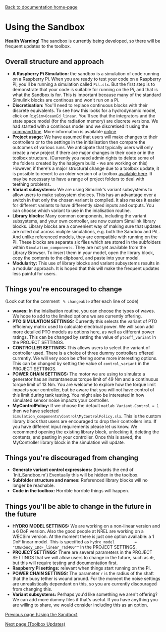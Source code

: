 [Back to documentation home-page](https://github.com/HAPiWEC/HAPiGYM_docs/blob/main/README.md)

# Using the Sandbox

**Health Warning!** The sandbox is currently being developed, so there will be frequent updates to the toolbox.

## Overall structure and approach
- **A Raspberry Pi Simulation:** the sandbox is a simulation of code running on a Raspberry Pi. When you are ready to test your code on a Raspberry Pi, you'll be running a simulation called `Pil.slx`. But the first step is to demonstrate that your code is suitable for running on the Pi, and that is what the Sandbox is for. This is important because many of the standard Simulink blocks are continous and won't run on a Pi.
- **Discretisation:** You'll need to replace continuous blocks with their discrete equivalents. To see how this looks for a hydrodynamic model, click on `RigSim>OceanEd_linear`. You'll see that the integrators and the state space model (for the radiation memory) are discrete versions. We had started with a continous model and we discretised it using the [command line](https://uk.mathworks.com/help/simulink/slref/sldiscmdl.html). More information is available [online](https://uk.mathworks.com/help/control/ug/continuous-discrete-conversion-methods.html)       
- **Project usage:** We have assumed that users will make changes to their controllers or to the settings in the initialisation then compare the outcomes of various runs. We anticipate that typically users will only create a new project if there are major changes in their code or in the toolbox structure. (Currently you need admin rights to delete some of the folders created by the hapigym build - we are working on this) However, if there's a major structural change due to a toolbox update, it is possible to revert to an older version of a toolbox [available here](https://github.com/HAPiWEC/HAPiGYM_docs/tree/main/Toolbox_versions/Earlier%20versions). It may be necessary to have a range of project folders to deal with teething problems. 
- **Variant subsystems:** We are using Simulink's variant subsystems to allow users to make subsystem choices. This has an advantage over a switch in that only the chosen variant is compiled. It also makes it easier for different variants to have differently sized inputs and outputs. You can choose which variant to use in the inialisation routine.
- **Library blocks:** Many common components, including the variant subsystems, and your own controller, are now custom Simulink library blocks. Library blocks are a convenient way of making sure that updates are rolled out across muliple simulations, e.g. both the Sandbox and PiL. And unlike referenced models, they are compatible with running on the Pi. These blocks are separate slx files which are stored in the subfolders within `Simulation_components`. They are not yet available from the Library Browser. To insert them in your model, open the library block, copy the contents to the clipboard, and paste into your model. 
- **Modularity:** This use of library blocks and variant subsystems results in a modular approach. It is hoped that this will make the frequent updates less painful for users. 

## Things you're encouraged to change
(Look out for the comment ` % changeable` after each line of code)
- **waves:** In the inialisation routine, you can choose the types of waves. We hope to add to the limited options we are currently offering.
- **PTO SIMULATION SETTINGS:** Currently this selects the variant of PTO efficiency matrix used to calculate electrical power. We will soon add more detailed PTO models as options here, as well as different power ratings. This can be changed by setting the value of `ptoEff_variant` in the PROJECT SETTINGS.
- **CONTROLLER SETTINGS:** This allows users to select the variant of controller used. There is a choice of three dummy controllers offered currently. We will very soon be offering some more interesting options. This can be changed by setting the value of `control_variant` in the PROJECT SETTINGS.
- **POWER CHAIN SETTINGS:** The motor we are using to simulate a generator has an instantaneous torque limit of 49 Nm and a continuous torque limit of 13 Nm. You are welcome to explore how the torque limit impacts your controller, but be aware that you will not have control of this limit during tank testing. You might also be interested in how simulated sensor noise impacts your controller.
- **MyControlPolicy:** If we choose the default ```matlab
Variant.Control = 1
``` then we have selected `Simulation_components\Control\MyControlPolicy.slx`. This is the custom library block that users are encouraged to drop their controllers into. If you have different input requirements please let us know. We recommend opening the existing library block, unlocking it, deleting the contents, and pasting in your controller. Once this is saved, the MyController library block in the simulation will update. 

## Things you're discouraged from changing
- **Generate variant control expressions:** (towards the end of `Init_Sandbox.m') Eventually this will be hidden in the toolbox.
- **Subfolder structure and names:** Referenced library blocks will no longer be reachable. 
- **Code in the toolbox:** Horrible horrible things will happen.



## Things you'll be able to change in the future in the future 
- **HYDRO MODEL SETTINGS:** We are working on a non-linear version and a 6 DoF version. Also the good people at NREL are working on a WECSim version. At the moment there is just one option available: a 1 DoF linear model. This is specified as `hydro_model         = "COERbuoy_1DoF_linear_rad400""` in the PROJECT SETTINGS.
- **PROJECT SETTINGS:** There are several parameters in the PROJECT SETTINGS that we will allow users to change in the future, such as `dt`, but this will require testing and documentation first.
- **Raspberry Pi settings:** relevant when things start running on the Pi.
-  **POWER CHAIN SETTINGS:** The parameter `r` is the radius of the shaft that the buoy tether is wound around. For the moment the noise settings are unrealistically dependant on this, so you are currently discouraged from changing this.
- **Variant subsystems:** Perhaps you'd like something we aren't offering? We can add more dummy files if that's useful. If you have anything you are willing to share, we would consider including this as an option. 

 




[Previous page (Using the Sandbox)](https://github.com/HAPiWEC/HAPiGYM_docs/blob/main/Pages/Getting-started/2-Using-the-Sandbox.md)

[Next page (Toolbox Updates)](https://github.com/HAPiWEC/HAPiGYM_docs/blob/main/Pages/Getting-started/4-Toolbox-updates.md)
